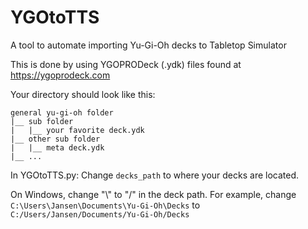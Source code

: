 # YGOtoTTS

A tool to automate importing Yu-Gi-Oh decks to Tabletop Simulator

This is done by using YGOPRODeck (.ydk) files found at <https://ygoprodeck.com>

Your directory should look like this:

```
general yu-gi-oh folder
|__ sub folder
|   |__ your favorite deck.ydk
|__ other sub folder
|   |__ meta deck.ydk
|__ ...
```

In YGOtoTTS.py: Change `decks_path` to where your decks are located. 

On Windows, change "\\" to "/" in the deck path.
For example, change `C:\Users\Jansen\Documents\Yu-Gi-Oh\Decks` to `C:/Users/Jansen/Documents/Yu-Gi-Oh/Decks`

